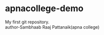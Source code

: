 # apnacollege-demo
My first git repository.
<br>
author-Sambhaab Raaj Pattanaik(apna college)







